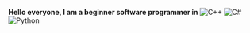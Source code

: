 **Hello everyone, I am a beginner software programmer in** 
![C++](https://img.shields.io/badge/C++-blue.svg)
![C#](https://img.shields.io/badge/C%23-.NET-green.svg)
![Python](https://img.shields.io/badge/Python-yellow.svg)
